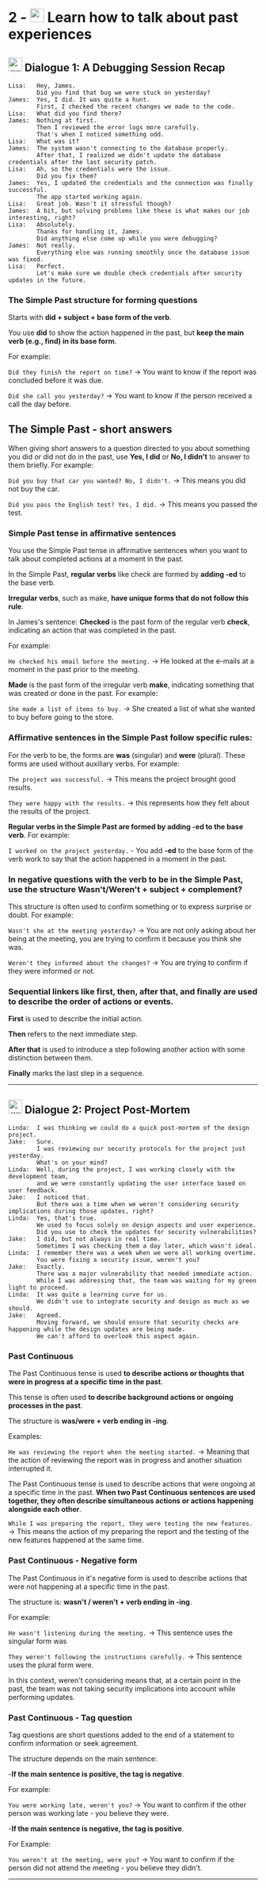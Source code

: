 # 2 - <img width="28" height="28" src="https://img.icons8.com/color/28/great-britain.png" alt="great britain"/> Learn how to talk about past experiences 

## <img width="28" height="28" src="https://img.icons8.com/color/28/great-britain.png" alt="great britain"/>  Dialogue 1: A Debugging Session Recap

```
Lisa:   Hey, James.
        Did you find that bug we were stuck on yesterday?
James:  Yes, I did. It was quite a hunt.
        First, I checked the recent changes we made to the code.
Lisa:   What did you find there?
James:  Nothing at first.
        Then I reviewed the error logs more carefully.
        That's when I noticed something odd.
Lisa:   What was it?
James:  The system wasn't connecting to the database properly.
        After that, I realized we didn't update the database credentials after the last security patch.
Lisa:   Ah, so the credentials were the issue.
        Did you fix them?
James:  Yes, I updated the credentials and the connection was finally successful.
        The app started working again.
Lisa:   Great job. Wasn't it stressful though?
James:  A bit, but solving problems like these is what makes our job interesting, right?
Lisa:   Absolutely.
        Thanks for handling it, James.
        Did anything else come up while you were debugging?
James:  Not really.
        Everything else was running smoothly once the database issue was fixed.
Lisa:   Perfect.
        Let's make sure we double check credentials after security updates in the future.
```


### The Simple Past structure for forming questions 

Starts with **did + subject + base form of the verb**. 

You use **did** to show the action happened in the past, but **keep the main verb (e.g., find) in its base form**. 

For example:

`Did they finish the report on time?` -> You want to know if the report was concluded before it was due.

`Did she call you yesterday?` -> You want to know if the person received a call the day before.


## The Simple Past - short answers

When giving short answers to a question directed to you about something you did or did not do in the past, use **Yes, I did** or **No, I didn't** to answer to them briefly. For example:

`Did you buy that car you wanted? No, I didn't.` -> This means you did not buy the car.

`Did you pass the English test? Yes, I did.` -> This means you passed the test.

### Simple Past tense in affirmative sentences

You use the Simple Past tense in affirmative sentences when you want to talk about completed actions at a moment in the past.

In the Simple Past, **regular verbs** like check are formed by **adding -ed** to the base verb. 

**Irregular verbs**, such as make, **have unique forms that do not follow this rule**. 

In James's sentence: **Checked** is the past form of the regular verb **check**, indicating an action that was completed in the past.

For example: 

`He checked his email before the meeting.` -> He looked at the e-mails at a moment in the past prior to the meeting.

**Made** is the past form of the irregular verb **make**, indicating something that was created or done in the past. For example:

`She made a list of items to buy.` -> She created a list of what she wanted to buy before going to the store.


### Affirmative sentences in the Simple Past follow specific rules:

For the verb to be, the forms are **was** (singular) and **were** (plural). These forms are used without auxiliary verbs. For example:

`The project was successful.` -> This means the project brought good results.

`They were happy with the results.` -> this represents how they felt about the results of the project.

**Regular verbs in the Simple Past are formed by adding -ed to the base verb**. For example:

`I worked on the project yesterday.` - You add **-ed** to the base form of the verb work to say that the action happened in a moment in the past.


### In negative questions with the verb to be in the Simple Past, use the structure Wasn't/Weren't + subject + complement?

This structure is often used to confirm something or to express surprise or doubt. For example:

`Wasn't she at the meeting yesterday?` -> You are not only asking about her being at the meeting, you are trying to confirm it because you think she was.

`Weren't they informed about the changes?` -> You are trying to confirm if they were informed or not.


### Sequential linkers like first, then, after that, and finally are used to describe the order of actions or events.

**First** is used to describe the initial action.

**Then** refers to the next immediate step.

**After that** is used to introduce a step following another action with some distinction between them.

**Finally** marks the last step in a sequence.

---

## <img width="28" height="28" src="https://img.icons8.com/color/28/great-britain.png" alt="great britain"/>  Dialogue 2: Project Post-Mortem

```
Linda:  I was thinking we could do a quick post-mortem of the design project.
Jake:   Sure.
        I was reviewing our security protocols for the project just yesterday.
        What's on your mind?
Linda:  Well, during the project, I was working closely with the development team,
        and we were constantly updating the user interface based on user feedback.
Jake:   I noticed that.
        But there was a time when we weren't considering security implications during those updates, right?
Linda:  Yes, that's true.
        We used to focus solely on design aspects and user experience.
        Did you use to check the updates for security vulnerabilities?
Jake:   I did, but not always in real time.
        Sometimes I was checking them a day later, which wasn't ideal.
Linda:  I remember there was a week when we were all working overtime.
        You were fixing a security issue, weren't you?
Jake:   Exactly.
        There was a major vulnerability that needed immediate action.
        While I was addressing that, the team was waiting for my green light to proceed.
Linda:  It was quite a learning curve for us.
        We didn't use to integrate security and design as much as we should.
Jake:   Agreed.
        Moving forward, we should ensure that security checks are happening while the design updates are being made.
        We can't afford to overlook this aspect again.
```

### Past Continuous

The Past Continuous tense is used **to describe actions or thoughts that were in progress at a specific time in the past**.

This tense is often used **to describe background actions or ongoing processes in the past**. 

The structure is **was/were + verb ending in -ing**.

Examples: 

`He was reviewing the report when the meeting started.` -> Meaning that the action of reviewing the report was in progress and another situation interrupted it.

The Past Continuous tense is used to describe actions that were ongoing at a specific time in the past. **When two Past Continuous sentences are used together, they often describe simultaneous actions or actions happening alongside each other**.

`While I was preparing the report, they were testing the new features.` -> This means the action of my preparing the report and the testing of the new features happened at the same time.


### Past Continuous - Negative form

The Past Continuous in it's negative form is used to describe actions that were not happening at a specific time in the past. 

The structure is: **wasn't / weren't + verb ending in -ing**. 

For example:

`He wasn't listening during the meeting.` -> This sentence uses the singular form was

`They weren't following the instructions carefully.` -> This sentence uses the plural form were.

In this context, weren't considering means that, at a certain point in the past, the team was not taking security implications into account while performing updates.


### Past Continuous - Tag question

Tag questions are short questions added to the end of a statement to confirm information or seek agreement. 

The structure depends on the main sentence: 

-**If the main sentence is positive, the tag is negative**. 

For example:

`You were working late, weren't you?` -> You want to confirm if the other person was working late - you believe they were.

-**If the main sentence is negative, the tag is positive**. 

For Example:

`You weren't at the meeting, were you?` -> You want to confirm if the person did not attend the meeting - you believe they didn't.

---
